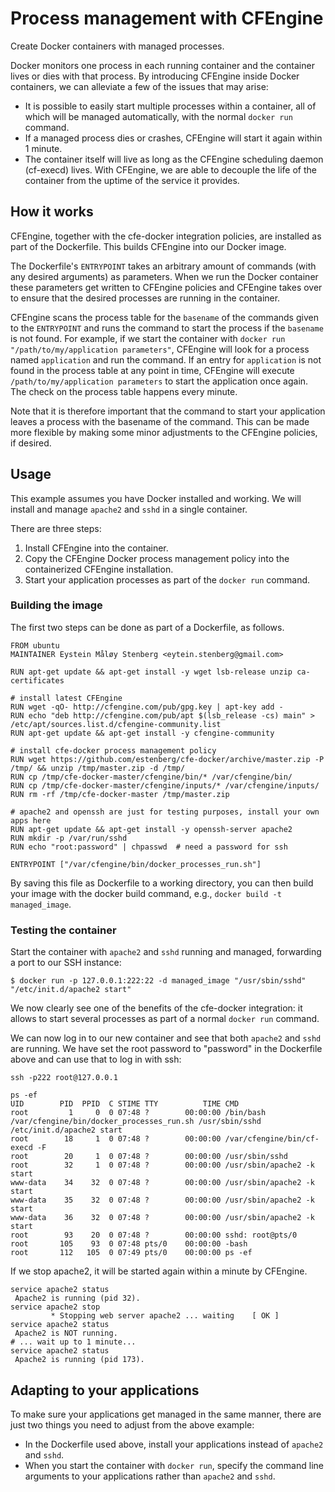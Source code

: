 <!--[metadata]>
+++
title = "Process management with CFEngine"
description = "Managing containerized processes with CFEngine"
keywords = ["cfengine, process, management, usage, docker,  documentation"]
[menu.main]
parent = "smn_third_party"
+++
<![end-metadata]-->

# Process management with CFEngine

Create Docker containers with managed processes.

Docker monitors one process in each running container and the container
lives or dies with that process. By introducing CFEngine inside Docker
containers, we can alleviate a few of the issues that may arise:

 - It is possible to easily start multiple processes within a
   container, all of which will be managed automatically, with the
   normal `docker run` command.
 - If a managed process dies or crashes, CFEngine will start it again
   within 1 minute.
 - The container itself will live as long as the CFEngine scheduling
   daemon (cf-execd) lives. With CFEngine, we are able to decouple the
   life of the container from the uptime of the service it provides.

## How it works

CFEngine, together with the cfe-docker integration policies, are
installed as part of the Dockerfile. This builds CFEngine into our
Docker image.

The Dockerfile's `ENTRYPOINT` takes an arbitrary
amount of commands (with any desired arguments) as parameters. When we
run the Docker container these parameters get written to CFEngine
policies and CFEngine takes over to ensure that the desired processes
are running in the container.

CFEngine scans the process table for the `basename` of the commands given
to the `ENTRYPOINT` and runs the command to start the process if the `basename`
is not found. For example, if we start the container with
`docker run "/path/to/my/application parameters"`, CFEngine will look for a
process named `application` and run the command. If an entry for `application`
is not found in the process table at any point in time, CFEngine will execute
`/path/to/my/application parameters` to start the application once again. The
check on the process table happens every minute.

Note that it is therefore important that the command to start your
application leaves a process with the basename of the command. This can
be made more flexible by making some minor adjustments to the CFEngine
policies, if desired.

## Usage

This example assumes you have Docker installed and working. We will
install and manage `apache2` and `sshd`
in a single container.

There are three steps:

1. Install CFEngine into the container.
2. Copy the CFEngine Docker process management policy into the
   containerized CFEngine installation.
3. Start your application processes as part of the `docker run` command.

### Building the image

The first two steps can be done as part of a Dockerfile, as follows.

    FROM ubuntu
    MAINTAINER Eystein Måløy Stenberg <eytein.stenberg@gmail.com>

    RUN apt-get update && apt-get install -y wget lsb-release unzip ca-certificates

    # install latest CFEngine
    RUN wget -qO- http://cfengine.com/pub/gpg.key | apt-key add -
    RUN echo "deb http://cfengine.com/pub/apt $(lsb_release -cs) main" > /etc/apt/sources.list.d/cfengine-community.list
    RUN apt-get update && apt-get install -y cfengine-community

    # install cfe-docker process management policy
    RUN wget https://github.com/estenberg/cfe-docker/archive/master.zip -P /tmp/ && unzip /tmp/master.zip -d /tmp/
    RUN cp /tmp/cfe-docker-master/cfengine/bin/* /var/cfengine/bin/
    RUN cp /tmp/cfe-docker-master/cfengine/inputs/* /var/cfengine/inputs/
    RUN rm -rf /tmp/cfe-docker-master /tmp/master.zip

    # apache2 and openssh are just for testing purposes, install your own apps here
    RUN apt-get update && apt-get install -y openssh-server apache2
    RUN mkdir -p /var/run/sshd
    RUN echo "root:password" | chpasswd  # need a password for ssh

    ENTRYPOINT ["/var/cfengine/bin/docker_processes_run.sh"]

By saving this file as Dockerfile to a working directory, you can then build
your image with the docker build command, e.g.,
`docker build -t managed_image`.

### Testing the container

Start the container with `apache2` and `sshd` running and managed, forwarding
a port to our SSH instance:

    $ docker run -p 127.0.0.1:222:22 -d managed_image "/usr/sbin/sshd" "/etc/init.d/apache2 start"

We now clearly see one of the benefits of the cfe-docker integration: it
allows to start several processes as part of a normal `docker run` command.

We can now log in to our new container and see that both `apache2` and `sshd`
are running. We have set the root password to "password" in the Dockerfile
above and can use that to log in with ssh:

    ssh -p222 root@127.0.0.1

    ps -ef
    UID        PID  PPID  C STIME TTY          TIME CMD
    root         1     0  0 07:48 ?        00:00:00 /bin/bash /var/cfengine/bin/docker_processes_run.sh /usr/sbin/sshd /etc/init.d/apache2 start
    root        18     1  0 07:48 ?        00:00:00 /var/cfengine/bin/cf-execd -F
    root        20     1  0 07:48 ?        00:00:00 /usr/sbin/sshd
    root        32     1  0 07:48 ?        00:00:00 /usr/sbin/apache2 -k start
    www-data    34    32  0 07:48 ?        00:00:00 /usr/sbin/apache2 -k start
    www-data    35    32  0 07:48 ?        00:00:00 /usr/sbin/apache2 -k start
    www-data    36    32  0 07:48 ?        00:00:00 /usr/sbin/apache2 -k start
    root        93    20  0 07:48 ?        00:00:00 sshd: root@pts/0
    root       105    93  0 07:48 pts/0    00:00:00 -bash
    root       112   105  0 07:49 pts/0    00:00:00 ps -ef

If we stop apache2, it will be started again within a minute by
CFEngine.

    service apache2 status
     Apache2 is running (pid 32).
    service apache2 stop
             * Stopping web server apache2 ... waiting    [ OK ]
    service apache2 status
     Apache2 is NOT running.
    # ... wait up to 1 minute...
    service apache2 status
     Apache2 is running (pid 173).

## Adapting to your applications

To make sure your applications get managed in the same manner, there are
just two things you need to adjust from the above example:

 - In the Dockerfile used above, install your applications instead of
   `apache2` and `sshd`.
 - When you start the container with `docker run`,
   specify the command line arguments to your applications rather than
   `apache2` and `sshd`.
